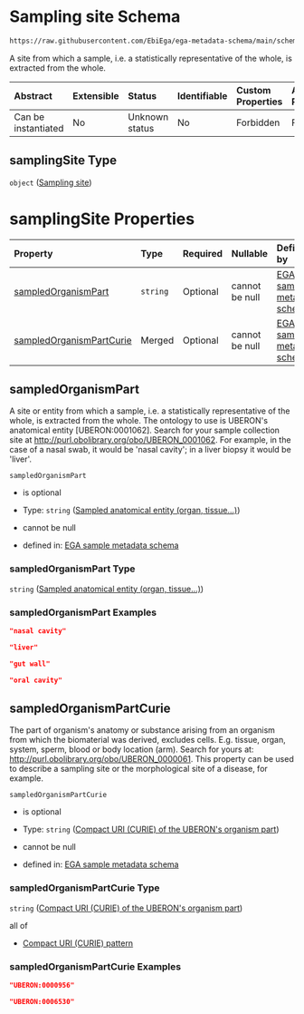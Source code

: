 # Sampling site Schema

```txt
https://raw.githubusercontent.com/EbiEga/ega-metadata-schema/main/schemas/EGA.sample.json#/properties/sampleCollection/properties/samplingSite
```

A site from which a sample, i.e. a statistically representative of the whole, is extracted from the whole.

| Abstract            | Extensible | Status         | Identifiable | Custom Properties | Additional Properties | Access Restrictions | Defined In                                                                   |
| :------------------ | :--------- | :------------- | :----------- | :---------------- | :-------------------- | :------------------ | :--------------------------------------------------------------------------- |
| Can be instantiated | No         | Unknown status | No           | Forbidden         | Forbidden             | none                | [EGA.sample.json\*](../../../schemas/EGA.sample.json "open original schema") |

## samplingSite Type

`object` ([Sampling site](ega-18-properties-sample-collection-descriptor-properties-sampling-site.md))

# samplingSite Properties

| Property                                              | Type     | Required | Nullable       | Defined by                                                                                                                                                                                                                                                                                                                                 |
| :---------------------------------------------------- | :------- | :------- | :------------- | :----------------------------------------------------------------------------------------------------------------------------------------------------------------------------------------------------------------------------------------------------------------------------------------------------------------------------------------- |
| [sampledOrganismPart](#sampledorganismpart)           | `string` | Optional | cannot be null | [EGA sample metadata schema](ega-18-properties-sample-collection-descriptor-properties-sampling-site-properties-sampled-anatomical-entity-organ-tissue.md "https://raw.githubusercontent.com/EbiEga/ega-metadata-schema/main/schemas/EGA.sample.json#/properties/sampleCollection/properties/samplingSite/properties/sampledOrganismPart") |
| [sampledOrganismPartCurie](#sampledorganismpartcurie) | Merged   | Optional | cannot be null | [EGA sample metadata schema](ega-12-definitions-compact-uri-curie-of-the-uberons-organism-part.md "https://raw.githubusercontent.com/EbiEga/ega-metadata-schema/main/schemas/EGA.sample.json#/properties/sampleCollection/properties/samplingSite/properties/sampledOrganismPartCurie")                                                    |

## sampledOrganismPart

A site or entity from which a sample, i.e. a statistically representative of the whole, is extracted from the whole. The ontology to use is UBERON's anatomical entity \[UBERON:0001062]. Search for your sample collection site at <http://purl.obolibrary.org/obo/UBERON_0001062>. For example, in the case of a nasal swab, it would be 'nasal cavity'; in a liver biopsy it would be 'liver'.

`sampledOrganismPart`

*   is optional

*   Type: `string` ([Sampled anatomical entity (organ, tissue...)](ega-18-properties-sample-collection-descriptor-properties-sampling-site-properties-sampled-anatomical-entity-organ-tissue.md))

*   cannot be null

*   defined in: [EGA sample metadata schema](ega-18-properties-sample-collection-descriptor-properties-sampling-site-properties-sampled-anatomical-entity-organ-tissue.md "https://raw.githubusercontent.com/EbiEga/ega-metadata-schema/main/schemas/EGA.sample.json#/properties/sampleCollection/properties/samplingSite/properties/sampledOrganismPart")

### sampledOrganismPart Type

`string` ([Sampled anatomical entity (organ, tissue...)](ega-18-properties-sample-collection-descriptor-properties-sampling-site-properties-sampled-anatomical-entity-organ-tissue.md))

### sampledOrganismPart Examples

```json
"nasal cavity"
```

```json
"liver"
```

```json
"gut wall"
```

```json
"oral cavity"
```

## sampledOrganismPartCurie

The part of organism's anatomy or substance arising from an organism from which the biomaterial was derived, excludes cells. E.g. tissue, organ, system, sperm, blood or body location (arm). Search for yours at: <http://purl.obolibrary.org/obo/UBERON_0000061>. This property can be used to describe a sampling site or the morphological site of a disease, for example.

`sampledOrganismPartCurie`

*   is optional

*   Type: `string` ([Compact URI (CURIE) of the UBERON's organism part](ega-12-definitions-compact-uri-curie-of-the-uberons-organism-part.md))

*   cannot be null

*   defined in: [EGA sample metadata schema](ega-12-definitions-compact-uri-curie-of-the-uberons-organism-part.md "https://raw.githubusercontent.com/EbiEga/ega-metadata-schema/main/schemas/EGA.sample.json#/properties/sampleCollection/properties/samplingSite/properties/sampledOrganismPartCurie")

### sampledOrganismPartCurie Type

`string` ([Compact URI (CURIE) of the UBERON's organism part](ega-12-definitions-compact-uri-curie-of-the-uberons-organism-part.md))

all of

*   [Compact URI (CURIE) pattern](ega-12-definitions-compact-uri-curie-pattern.md "check type definition")

### sampledOrganismPartCurie Examples

```json
"UBERON:0000956"
```

```json
"UBERON:0006530"
```
